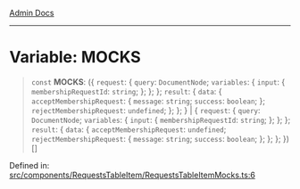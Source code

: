 [Admin Docs](/)

***

# Variable: MOCKS

> `const` **MOCKS**: (\{ `request`: \{ `query`: `DocumentNode`; `variables`: \{ `input`: \{ `membershipRequestId`: `string`; \}; \}; \}; `result`: \{ `data`: \{ `acceptMembershipRequest`: \{ `message`: `string`; `success`: `boolean`; \}; `rejectMembershipRequest`: `undefined`; \}; \}; \} \| \{ `request`: \{ `query`: `DocumentNode`; `variables`: \{ `input`: \{ `membershipRequestId`: `string`; \}; \}; \}; `result`: \{ `data`: \{ `acceptMembershipRequest`: `undefined`; `rejectMembershipRequest`: \{ `message`: `string`; `success`: `boolean`; \}; \}; \}; \})[]

Defined in: [src/components/RequestsTableItem/RequestsTableItemMocks.ts:6](https://github.com/PalisadoesFoundation/talawa-admin/blob/main/src/components/RequestsTableItem/RequestsTableItemMocks.ts#L6)
